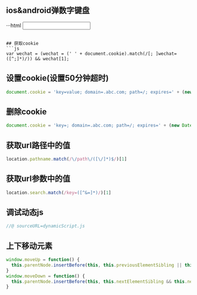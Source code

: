 ## ios&android弹数字键盘
···html
<input type="number" name='hello' pattern="[0-9]*">
```

## 获取cookie
```js
var wechat = (wechat = (' ' + document.cookie).match(/[; ]wechat=([^;]*)/)) && wechat[1];
```

## 设置cookie(设置50分钟超时)
```js
document.cookie = 'key=value; domain=.abc.com; path=/; expires=' + (new Date(Date.now() + 60 * 1000 * 50)).toUTCString();
```

## 删除cookie
```js
document.cookie = 'key=; domain=.abc.com; path=/; expires=' + (new Date(0)).toUTCString();
```

## 获取url路径中的值
```js
location.pathname.match(/\/path\/([\/]*)$/)[1]
```

## 获取url参数中的值
```js
location.search.match(/key=([^&=]*)/)[1]
```

## 调试动态js
```js
//@ sourceURL=dynamicScript.js
```


## 上下移动元素
```js
window.moveUp = function() {
  this.parentNode.insertBefore(this, this.previousElementSibling || this);
}
window.moveDown = function() {
  this.parentNode.insertBefore(this, this.nextElementSibling && this.nextElementSibling.nextElementSibling || null);
}
```
